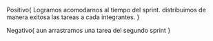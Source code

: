 Positivo{
    Logramos acomodarnos al tiempo del sprint.
    distribuimos de manera exitosa las tareas a cada integrantes.
}

Negativo{
    aun arrastramos una tarea del segundo sprint
}